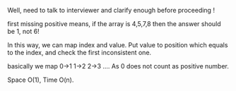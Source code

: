 Well, need to talk to interviewer and clarify enough before proceeding !

first missing positive means, if the array is 4,5,7,8 then the answer should be 1, not 6!

In this way, we can map index and value. Put value to position which equals to the index, and check the first inconsistent one.

basically we map 
0->1
1->2
2->3 .... As 0 does not count as positive number.

Space O(1), Time O(n).

